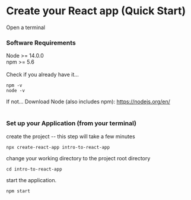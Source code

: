 
# Create your React app (Quick Start)

Open a terminal

### Software Requirements
Node >= 14.0.0
<br/>
npm >= 5.6 
<br/>
<br/>
Check if you already have it...
```
npm -v
node -v
```
If not...
Download Node (also includes npm):  https://nodejs.org/en/ 
<br/>
<br/>
### Set up your Application (from your terminal)

create the project -- this step will take a few minutes
  ```
  npx create-react-app intro-to-react-app
  ```
change your working directory to the project root directory
  ```
  cd intro-to-react-app
  ```
start the application.
  ```
  npm start
```


